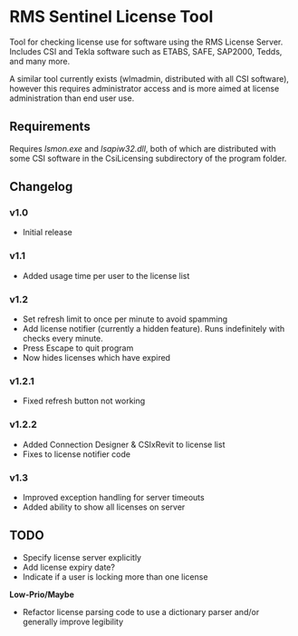 # RMS Sentinel License Tool

Tool for checking license use for software using the RMS License Server. Includes CSI and Tekla software such as ETABS, SAFE, SAP2000, Tedds, and many more.

A similar tool currently exists (wlmadmin, distributed with all CSI software), however this requires administrator access and is more aimed at license administration than end user use.

## Requirements

Requires *lsmon.exe* and *lsapiw32.dll*, both of which are distributed with some CSI software in the CsiLicensing subdirectory of the program folder.

## Changelog

### v1.0
- Initial release

### v1.1
- Added usage time per user to the license list

### v1.2
- Set refresh limit to once per minute to avoid spamming
- Add license notifier (currently a hidden feature). Runs indefinitely with checks every minute.
- Press Escape to quit program
- Now hides licenses which have expired

### v1.2.1
- Fixed refresh button not working

### v1.2.2
- Added Connection Designer & CSIxRevit to license list
- Fixes to license notifier code

### v1.3
- Improved exception handling for server timeouts
- Added ability to show all licenses on server

## TODO
- Specify license server explicitly
- Add license expiry date?
- Indicate if a user is locking more than one license

**Low-Prio/Maybe**
- Refactor license parsing code to use a dictionary parser and/or generally improve legibility
